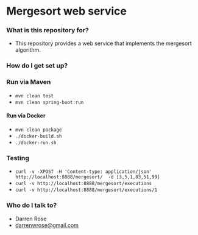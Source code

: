 # Mergesort web service #

### What is this repository for? ###

* This repository provides a web service that implements the mergesort algorithm.

### How do I get set up? ###

### Run via Maven

* `mvn clean test`
* `mvn clean spring-boot:run`

#### Run via Docker
* `mvn clean package`
* `./docker-build.sh`
* `./docker-run.sh`

### Testing

* `curl -v -XPOST -H 'Content-type: application/json' http://localhost:8888/mergesort/  -d [3,5,1,83,51,99]`
* `curl -v http://localhost:8888/mergesort/executions`
* `curl -v http://localhost:8888/mergesort/executions/1`

### Who do I talk to? ###

* Darren Rose
* darrenwrose@gmail.com
